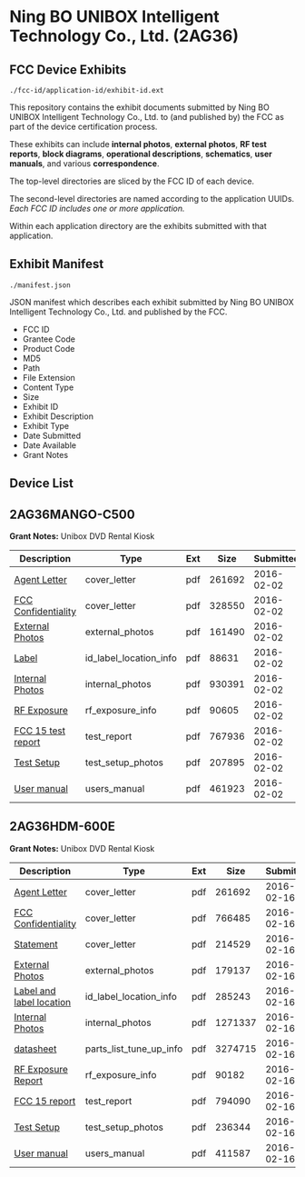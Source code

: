 # Ning BO UNIBOX Intelligent Technology Co., Ltd. (2AG36)
## FCC Device Exhibits

```
./fcc-id/application-id/exhibit-id.ext
```

This repository contains the exhibit documents submitted by Ning BO UNIBOX Intelligent Technology Co., Ltd. to (and published by) the FCC as part of the device certification process.

These exhibits can include **internal photos**, **external photos**, **RF test reports**, **block diagrams**, **operational descriptions**, **schematics**, **user manuals**, and various **correspondence**.

The top-level directories are sliced by the FCC ID of each device.

The second-level directories are named according to the application UUIDs. *Each FCC ID includes one or more application.*

Within each application directory are the exhibits submitted with that application. 

## Exhibit Manifest

```
./manifest.json
```

JSON manifest which describes each exhibit submitted by Ning BO UNIBOX Intelligent Technology Co., Ltd. and published by the FCC.

- FCC ID
- Grantee Code
- Product Code
- MD5
- Path
- File Extension
- Content Type
- Size
- Exhibit ID
- Exhibit Description
- Exhibit Type
- Date Submitted
- Date Available
- Grant Notes

## Device List
## 2AG36MANGO-C500
**Grant Notes:** Unibox DVD Rental Kiosk

| Description | Type | Ext | Size | Submitted | Available |
| ----------- | ---- | --- | ---- | --------- | --------- |
| [Agent Letter](2AG36MANGO-C500/d3705078c23bb29fbd42d6324c4ee44e/2893260.pdf) | cover_letter | pdf | 261692 | 2016-02-02 | 2016-02-02 |
| [FCC Confidentiality](2AG36MANGO-C500/d3705078c23bb29fbd42d6324c4ee44e/2893261.pdf) | cover_letter | pdf | 328550 | 2016-02-02 | 2016-02-02 |
| [External Photos](2AG36MANGO-C500/d3705078c23bb29fbd42d6324c4ee44e/2893198.pdf) | external_photos | pdf | 161490 | 2016-02-02 | 2016-02-02 |
| [Label](2AG36MANGO-C500/d3705078c23bb29fbd42d6324c4ee44e/2893197.pdf) | id_label_location_info | pdf | 88631 | 2016-02-02 | 2016-02-02 |
| [Internal Photos](2AG36MANGO-C500/d3705078c23bb29fbd42d6324c4ee44e/2893205.pdf) | internal_photos | pdf | 930391 | 2016-02-02 | 2016-02-02 |
| [RF Exposure](2AG36MANGO-C500/d3705078c23bb29fbd42d6324c4ee44e/2893208.pdf) | rf_exposure_info | pdf | 90605 | 2016-02-02 | 2016-02-02 |
| [FCC 15 test report](2AG36MANGO-C500/d3705078c23bb29fbd42d6324c4ee44e/2893202.pdf) | test_report | pdf | 767936 | 2016-02-02 | 2016-02-02 |
| [Test Setup](2AG36MANGO-C500/d3705078c23bb29fbd42d6324c4ee44e/2893203.pdf) | test_setup_photos | pdf | 207895 | 2016-02-02 | 2016-02-02 |
| [User manual](2AG36MANGO-C500/d3705078c23bb29fbd42d6324c4ee44e/2893210.pdf) | users_manual | pdf | 461923 | 2016-02-02 | 2016-02-02 |
## 2AG36HDM-600E
**Grant Notes:** Unibox DVD Rental Kiosk

| Description | Type | Ext | Size | Submitted | Available |
| ----------- | ---- | --- | ---- | --------- | --------- |
| [Agent Letter](2AG36HDM-600E/305a6a56c1492d6513d349f94ac36a50/2893260.pdf) | cover_letter | pdf | 261692 | 2016-02-16 | 2016-02-16 |
| [FCC Confidentiality](2AG36HDM-600E/305a6a56c1492d6513d349f94ac36a50/2903316.pdf) | cover_letter | pdf | 766485 | 2016-02-16 | 2016-02-16 |
| [Statement](2AG36HDM-600E/305a6a56c1492d6513d349f94ac36a50/2903317.pdf) | cover_letter | pdf | 214529 | 2016-02-16 | 2016-02-16 |
| [External Photos](2AG36HDM-600E/305a6a56c1492d6513d349f94ac36a50/2903304.pdf) | external_photos | pdf | 179137 | 2016-02-16 | 2016-02-16 |
| [Label and label location](2AG36HDM-600E/305a6a56c1492d6513d349f94ac36a50/2903303.pdf) | id_label_location_info | pdf | 285243 | 2016-02-16 | 2016-02-16 |
| [Internal Photos](2AG36HDM-600E/305a6a56c1492d6513d349f94ac36a50/2903311.pdf) | internal_photos | pdf | 1271337 | 2016-02-16 | 2016-02-16 |
| [datasheet](2AG36HDM-600E/305a6a56c1492d6513d349f94ac36a50/2903312.pdf) | parts_list_tune_up_info | pdf | 3274715 | 2016-02-16 | 2016-02-16 |
| [RF Exposure Report](2AG36HDM-600E/305a6a56c1492d6513d349f94ac36a50/2903313.pdf) | rf_exposure_info | pdf | 90182 | 2016-02-16 | 2016-02-16 |
| [FCC 15 report](2AG36HDM-600E/305a6a56c1492d6513d349f94ac36a50/2903308.pdf) | test_report | pdf | 794090 | 2016-02-16 | 2016-02-16 |
| [Test Setup](2AG36HDM-600E/305a6a56c1492d6513d349f94ac36a50/2903309.pdf) | test_setup_photos | pdf | 236344 | 2016-02-16 | 2016-02-16 |
| [User manual](2AG36HDM-600E/305a6a56c1492d6513d349f94ac36a50/2903310.pdf) | users_manual | pdf | 411587 | 2016-02-16 | 2016-02-16 |
